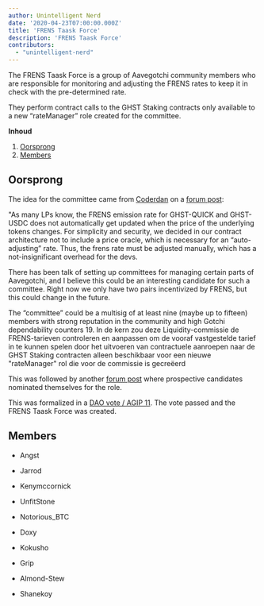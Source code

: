 ```yaml
---
author: Unintelligent Nerd
date: '2020-04-23T07:00:00.000Z'
title: 'FRENS Taask Force'
description: 'FRENS Taask Force'
contributors:
  - "unintelligent-nerd"
---
```


The FRENS Taask Force is a group of Aavegotchi community members who are responsible for monitoring and adjusting the FRENS rates to keep it in check with the pre-determined rate.

They perform contract calls to the GHST Staking contracts only available to a new “rateManager” role created for the committee.

<div class="contentsBox">

**Inhoud**

<ol>
<li><a href=#origins>Oorsprong</a></li>
<li><a href=#members>Members</a></li>
</ol>

</div>

## Oorsprong

The idea for the committee came from [Coderdan](/team#coder-dan) on a [forum post](https://dao.aavegotchi.com/t/committee-idea-liquidity-managers-for-managing-the-frens-s-of-liquidity-pairs/1905):

"As many LPs know, the FRENS emission rate for GHST-QUICK and GHST-USDC does not automatically get updated when the price of the underlying tokens changes. For simplicity and security, we decided in our contract architecture not to include a price oracle, which is necessary for an “auto-adjusting” rate. Thus, the frens rate must be adjusted manually, which has a not-insignificant overhead for the devs.

There has been talk of setting up committees for managing certain parts of Aavegotchi, and I believe this could be an interesting candidate for such a committee. Right now we only have two pairs incentivized by FRENS, but this could change in the future.

The “committee” could be a multisig of at least nine (maybe up to fifteen) members with strong reputation in the community and high Gotchi dependability counters 19. In de kern zou deze Liquidity-commissie de FRENS-tarieven controleren en aanpassen om de vooraf vastgestelde tarief in te kunnen spelen door het uitvoeren van contractuele aanroepen naar de GHST Staking contracten alleen beschikbaar voor een nieuwe "rateManager" rol die voor de commissie is gecreëerd

This was followed by another [forum post](https://dao.aavegotchi.com/t/frens-committee-applications/1944) where prospective candidates nominated themselves for the role.

This was formalized in a [DAO vote / AGIP 11](/aavegotchi-improvement-proposals#liquidity-manager---frens-committee). The vote passed and the FRENS Taask Force was created.

## Members

* Angst

* Jarrod

* Kenymccornick

* UnfitStone

* Notorious_BTC

* Doxy

* Kokusho

* Grip

* Almond-Stew

* Shanekoy

